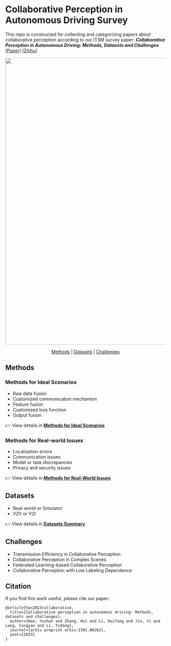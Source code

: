 #  Collaborative Perception in Autonomous Driving Survey

This repo is constructed for collecting and categorizing papers about collaborative perception according to our ITSM survey paper: 
***Collaborative Perception in Autonomous Driving: Methods, Datasets and Challenges*** [[Paper](https://arxiv.org/abs/2301.06262)] [[Zhihu](https://zhuanlan.zhihu.com/p/644931857)]

<p align="center">
<img src="Figures/overview.png" width="900" alt="">
</p>

<div align="center">
<p align="center">
<a href="#methods">Methods</a> |
<a href="#datasets">Datasets</a> |
<a href="#challenges">Challenges</a>
</p>
</div>




## Methods
### Methods for Ideal Scenarios
- Raw data fusion
- Customized communication mechanism
- Feature fusion
- Customized loss function
- Output fusion

👉 View details in [**Methods for Ideal Scenarios**](ideal_scenarios_methods.md)

### Methods for Real-world Issues
- Localization errors
- Communication issues
- Model or task discrepancies
- Privacy and security issues

👉 View details in [**Methods for Real-World Issues**](real_world_methods.md)


## Datasets
- Real-world or Simulator
- V2V or V2I 

👉 View details in [**Datasets Summary**](dataset_summary.md)

## Challenges
- Transmission Efficiency in Collaborative Perception
- Collaborative Perception in Complex Scenes
- Federated Learning-based Collaborative Perception
- Collaborative Perception with Low Labeling Dependence


## Citation
If you find this work useful, please cite our paper:
```
@article{han2023collaborative,
  title={Collaborative perception in autonomous driving: Methods, datasets and challenges},
  author={Han, Yushan and Zhang, Hui and Li, Huifang and Jin, Yi and Lang, Congyan and Li, Yidong},
  journal={arXiv preprint arXiv:2301.06262},
  year={2023}
}
```

